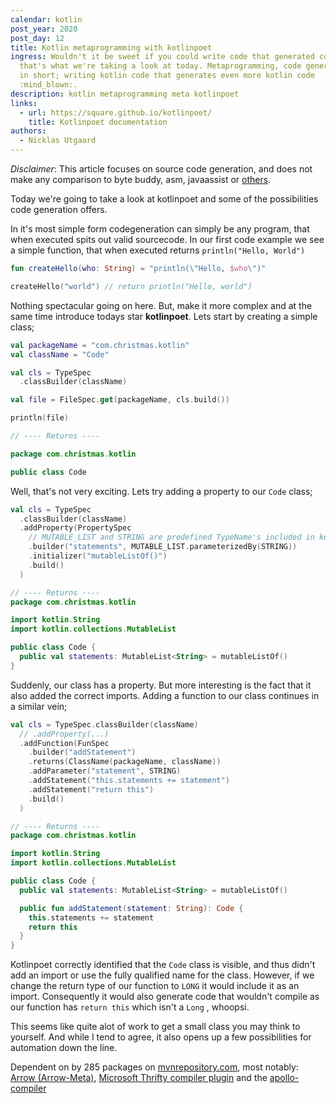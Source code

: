 ```yaml
---
calendar: kotlin
post_year: 2020
post_day: 12
title: Kotlin metaprogramming with kotlinpoet
ingress: Wouldn't it be sweet if you could write code that generated code. Well,
  that's what we're taking a look at today. Metaprogramming, code generation, or
  in short; writing kotlin code that generates even more kotlin code
  :mind_blown:.
description: kotlin metaprogramming meta kotlinpoet
links:
  - url: https://square.github.io/kotlinpoet/
    title: Kotlinpoet documentation
authors:
  - Nicklas Utgaard
---
```

_Disclaimer_: This article focuses on source code generation, and does not make any comparison to byte buddy, asm, javaassist or [others](https://stackoverflow.com/questions/2261947/are-there-alternatives-to-cglib/9823788#9823788). 

Today we're going to take a look at kotlinpoet and some of the possibilities code generation offers. 

In it's most simple form codegeneration can simply be any program, that when executed spits out valid sourcecode. In our first code example we see a simple function, that when executed returns `println("Hello, World")`
```kotlin
fun createHello(who: String) = "println(\"Hello, $who\")"

createHello("world") // return println("Hello, world")
```

Nothing spectacular going on here. But, make it more complex and at the same time introduce todays star **kotlinpoet**. Lets start by creating a simple class;
```kotlin
val packageName = "com.christmas.kotlin"
val className = "Code"

val cls = TypeSpec
  .classBuilder(className)

val file = FileSpec.get(packageName, cls.build())

println(file)

// ---- Returns ----

package com.christmas.kotlin

public class Code
```

Well, that's not very exciting. Lets try adding a property to our `Code` class;
```kotlin
val cls = TypeSpec
  .classBuilder(className)
  .addProperty(PropertySpec
    // MUTABLE_LIST and STRING are predefined TypeName's included in kotlinpoet
    .builder("statements", MUTABLE_LIST.parameterizedBy(STRING))
    .initializer("mutableListOf()")
    .build()
  )

// ---- Returns ----
package com.christmas.kotlin

import kotlin.String
import kotlin.collections.MutableList

public class Code {
  public val statements: MutableList<String> = mutableListOf()
}
```

Suddenly, our class has a property. But more interesting is the fact that it also added the correct imports. Adding a function to our class continues in a similar vein;
```kotlin
val cls = TypeSpec.classBuilder(className)
  // .addProperty(...)
  .addFunction(FunSpec
    .builder("addStatement")
    .returns(ClassName(packageName, className))
    .addParameter("statement", STRING)
    .addStatement("this.statements += statement")
    .addStatement("return this")
    .build()
  )

// ---- Returns ----
package com.christmas.kotlin

import kotlin.String
import kotlin.collections.MutableList

public class Code {
  public val statements: MutableList<String> = mutableListOf()

  public fun addStatement(statement: String): Code {
    this.statements += statement
    return this
  }
}
```

Kotlinpoet correctly identified that the `Code` class is visible, and thus didn't add an import or use the fully qualified name for the class. However, if we change the return type of our function to `LONG` it would include it as an import. Consequently it would also generate code that wouldn't compile as our function has `return this` which isn't a `Long` , whoopsi.

This seems like quite alot of work to get a small class you may think to yourself. And while I tend to agree, it also opens up a few possibilities for automation down the line. 


Dependent on by 285 packages on [mvnrepository.com](https://mvnrepository.com/artifact/com.squareup/kotlinpoet/usages), most notably: [Arrow (Arrow-Meta)](https://arrow-kt.io/docs/0.10/apidocs/arrow-meta/arrow.meta.encoder/-meta-api/index.html), [Microsoft Thrifty compiler plugin](https://github.com/microsoft/thrifty/tree/master/thrifty-compiler-plugins) and the [apollo-compiler](https://github.com/apollographql/apollo-android/tree/main/apollo-compiler)